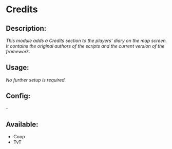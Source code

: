# Credits
## Description:
_This module adds a Credits section to the players' diary on the map screen. It contains the original authors of the scripts and the current version of the framework._

## Usage:
_No further setup is required._

## Config:
\-

## Available:
 - Coop
 - TvT
